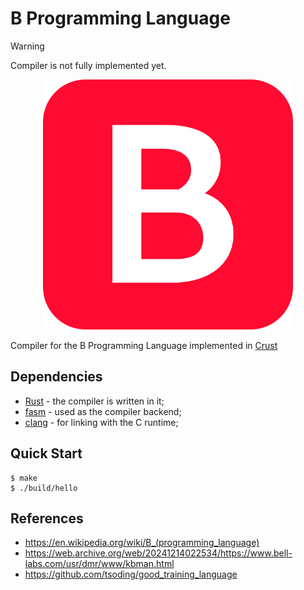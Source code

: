 # B Programming Language

> [!WARNING]
> Compiler is not fully implemented yet.

<p align=center>
  <img src="./logo/logo.png" width=400>
</p>

Compiler for the B Programming Language implemented in [Crust](https://github.com/tsoding/crust)

## Dependencies

- [Rust](https://www.rust-lang.org/) - the compiler is written in it;
- [fasm](https://flatassembler.net/) - used as the compiler backend;
- [clang](https://clang.llvm.org/) - for linking with the C runtime;

## Quick Start

```console
$ make
$ ./build/hello
```

## References

- https://en.wikipedia.org/wiki/B_(programming_language)
- https://web.archive.org/web/20241214022534/https://www.bell-labs.com/usr/dmr/www/kbman.html
- https://github.com/tsoding/good_training_language
